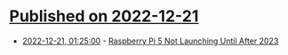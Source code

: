 # [Published on 2022-12-21](index.md)

* [2022-12-21, 01:25:00](https://hardware.slashdot.org/story/22/12/20/2328254/raspberry-pi-5-not-launching-until-after-2023?utm_source=rss1.0mainlinkanon&utm_medium=feed) - [Raspberry Pi 5 Not Launching Until After 2023](https://hardware.slashdot.org/story/22/12/20/2328254/raspberry-pi-5-not-launching-until-after-2023?utm_source=rss1.0mainlinkanon&utm_medium=feed)
